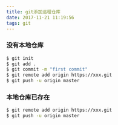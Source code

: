```yaml
---
title: git添加远程仓库
date: 2017-11-21 11:19:56
tags: git
---
```


### 没有本地仓库
``` bash
$ git init
$ git add .
$ git commit -m "first commit"
$ git remote add origin https://xxx.git
$ git push -u origin master
```

### 本地仓库已存在
``` bash
$ git remote add origin https://xxx.git
$ git push -u origin master
```
